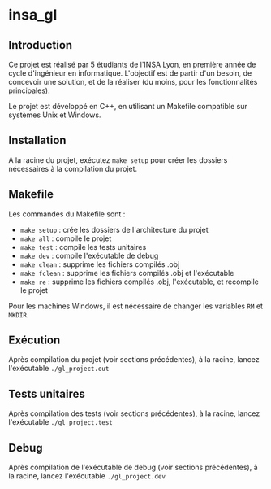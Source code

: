 # insa_gl

## Introduction

Ce projet est réalisé par 5 étudiants de l'INSA Lyon, en première année de cycle d'ingénieur en informatique. L'objectif est de partir d'un besoin, de concevoir une solution, et de la réaliser (du moins, pour les fonctionnalités principales).

Le projet est développé en C++, en utilisant un Makefile compatible sur systèmes Unix et Windows.

## Installation

A la racine du projet, exécutez `make setup` pour créer les dossiers nécessaires à la compilation du projet.

## Makefile

Les commandes du Makefile sont :

- `make setup` : crée les dossiers de l'architecture du projet
- `make all` : compile le projet
- `make test` : compile les tests unitaires
- `make dev` : compile l'exécutable de debug
- `make clean` : supprime les fichiers compilés .obj
- `make fclean` : supprime les fichiers compilés .obj et l'exécutable
- `make re` : supprime les fichiers compilés .obj, l'exécutable, et recompile le projet

Pour les machines Windows, il est nécessaire de changer les variables `RM` et `MKDIR`. 

## Exécution

Après compilation du projet (voir sections précédentes), à la racine, lancez l'exécutable 
`./gl_project.out`

## Tests unitaires

Après compilation des tests (voir sections précédentes), à la racine, lancez l'exécutable 
`./gl_project.test`

## Debug

Après compilation de l'exécutable de debug (voir sections précédentes), à la racine, lancez l'exécutable 
`./gl_project.dev`
